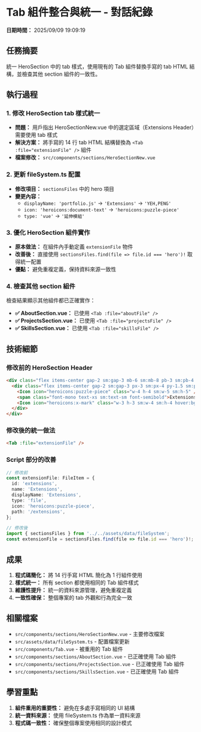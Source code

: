 # Tab 組件整合與統一 - 對話紀錄

**日期時間：** 2025/09/09 19:09:19

## 任務摘要

統一 HeroSection 中的 tab 樣式，使用現有的 Tab 組件替換手寫的 tab HTML 結構，並檢查其他 section 組件的一致性。

## 執行過程

### 1. 修改 HeroSection tab 樣式統一
- **問題：** 用戶指出 HeroSectionNew.vue 中的選定區域（Extensions Header）需要使用 tab 樣式
- **解決方案：** 將手寫的 14 行 tab HTML 結構替換為 `<Tab :file="extensionFile" />` 組件
- **檔案修改：** `src/components/sections/HeroSectionNew.vue`

### 2. 更新 fileSystem.ts 配置
- **修改項目：** `sectionsFiles` 中的 hero 項目
- **變更內容：**
  - `displayName: 'portfolio.js'` → `'Extensions'` → `'YEH,PENG'`
  - `icon: 'heroicons:document-text'` → `'heroicons:puzzle-piece'`
  - `type: 'vue'` → `'延伸模組'`

### 3. 優化 HeroSection 組件實作
- **原本做法：** 在組件內手動定義 `extensionFile` 物件
- **改善後：** 直接使用 `sectionsFiles.find(file => file.id === 'hero')!` 取得統一配置
- **優點：** 避免重複定義，保持資料來源一致性

### 4. 檢查其他 section 組件
檢查結果顯示其他組件都已正確實作：
- **✅ AboutSection.vue：** 已使用 `<Tab :file="aboutFile" />`
- **✅ ProjectsSection.vue：** 已使用 `<Tab :file="projectsFile" />`  
- **✅ SkillsSection.vue：** 已使用 `<Tab :file="skillsFile" />`

## 技術細節

### 修改前的 HeroSection Header
```html
<div class="flex items-center gap-2 sm:gap-3 mb-6 sm:mb-8 pb-3 sm:pb-4 border-b-2 border-primary">
  <div class="flex items-center gap-2 sm:gap-3 px-3 sm:px-4 py-1.5 sm:py-2 rounded-t-lg bg-primary text-white">
    <Icon icon="heroicons:puzzle-piece" class="w-4 h-4 sm:w-5 sm:h-5" />
    <span class="font-mono text-xs sm:text-sm font-semibold">Extensions</span>
    <Icon icon="heroicons:x-mark" class="w-3 h-3 sm:w-4 sm:h-4 hover:bg-white hover:text-gray-800 rounded cursor-pointer transition-colors" />
  </div>
</div>
```

### 修改後的統一做法
```html
<Tab :file="extensionFile" />
```

### Script 部分的改善
```typescript
// 修改前
const extensionFile: FileItem = {
  id: 'extensions',
  name: 'Extensions',
  displayName: 'Extensions',
  type: 'file',
  icon: 'heroicons:puzzle-piece',
  path: '/extensions',
};

// 修改後
import { sectionsFiles } from '../../assets/data/fileSystem';
const extensionFile = sectionsFiles.find(file => file.id === 'hero')!;
```

## 成果

1. **程式碼簡化：** 將 14 行手寫 HTML 簡化為 1 行組件使用
2. **樣式統一：** 所有 section 都使用相同的 Tab 組件樣式
3. **維護性提升：** 統一的資料來源管理，避免重複定義
4. **一致性確保：** 整個專案的 tab 外觀和行為完全一致

## 相關檔案

- `src/components/sections/HeroSectionNew.vue` - 主要修改檔案
- `src/assets/data/fileSystem.ts` - 配置檔案更新  
- `src/components/Tab.vue` - 被重用的 Tab 組件
- `src/components/sections/AboutSection.vue` - 已正確使用 Tab 組件
- `src/components/sections/ProjectsSection.vue` - 已正確使用 Tab 組件
- `src/components/sections/SkillsSection.vue` - 已正確使用 Tab 組件

## 學習重點

1. **組件重用的重要性：** 避免在多處手寫相同的 UI 結構
2. **統一資料來源：** 使用 fileSystem.ts 作為單一資料來源
3. **程式碼一致性：** 確保整個專案使用相同的設計模式